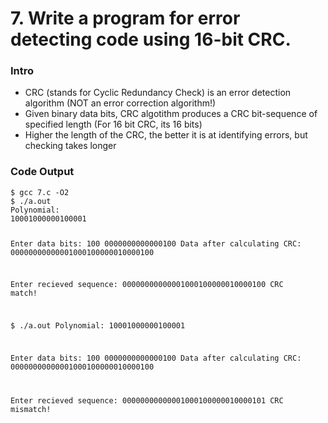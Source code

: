 <h1>7. Write a program for error detecting code using 16-bit CRC.</h1>
<h3>Intro</h3>
<ul>
<li>CRC (stands for Cyclic Redundancy Check) is an error detection algorithm (NOT an error correction algorithm!)</li>
<li>Given binary data bits, CRC algotithm produces a CRC bit-sequence of specified length (For 16 bit CRC, its 16 bits)</li>
<li>Higher the length of the CRC, the better it is at identifying errors, but checking takes longer</li>
</ul>
<h3>Code Output</h3>
<pre><code>$ gcc 7.c -O2
$ ./a.out
Polynomial:
10001000000100001

Enter data bits:
100
0000000000000100
Data after calculating CRC:
00000000000001000100000010000100

Enter recieved sequence:
00000000000001000100000010000100
CRC match!

$ ./a.out
Polynomial:
10001000000100001

Enter data bits:
100
0000000000000100
Data after calculating CRC:
00000000000001000100000010000100

Enter recieved sequence:
00000000000001000100000010000101
CRC mismatch!
</code></pre>
